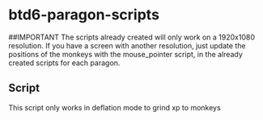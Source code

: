 # btd6-paragon-scripts

##IMPORTANT
The scripts already created will only work on a 1920x1080 resolution.
If you have a screen with another resolution, just update the positions of the monkeys with the mouse_pointer script, in the already created scripts for each paragon.

## Script
This script only works in deflation mode to grind xp to monkeys
